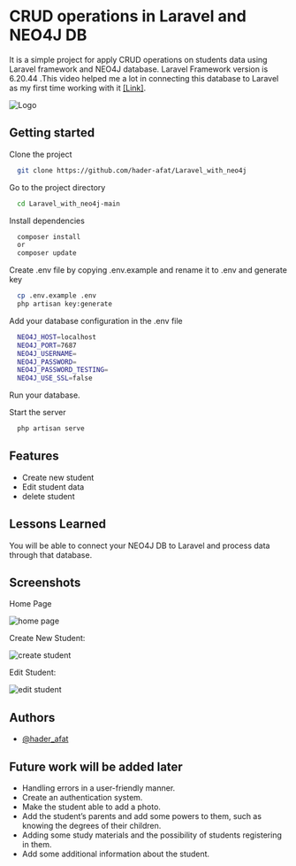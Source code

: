 
# CRUD operations in Laravel and NEO4J DB

It is a simple project for apply CRUD operations on students data using Laravel framework and NEO4J database.
Laravel Framework version is 6.20.44 .This video helped me a lot in connecting this database to Laravel as my first time working with it
[[Link]](https://youtu.be/fQrHAh4RXJw).

![Logo](https://laravelnews.imgix.net/images/laravel-featured.png?ixlib=php-3.3.1)


## Getting started

Clone the project

```bash
  git clone https://github.com/hader-afat/Laravel_with_neo4j
```

Go to the project directory

```bash
  cd Laravel_with_neo4j-main
```

Install dependencies

```bash
  composer install 
  or 
  composer update
```
Create .env file by copying .env.example and rename it to .env and generate key
```bash
  cp .env.example .env
  php artisan key:generate
```
Add your database configuration in the .env file
```bash
  NEO4J_HOST=localhost
  NEO4J_PORT=7687
  NEO4J_USERNAME=
  NEO4J_PASSWORD=
  NEO4J_PASSWORD_TESTING=
  NEO4J_USE_SSL=false
```
Run your database.

Start the server

```bash
  php artisan serve
```
## Features

- Create new student
- Edit student data
- delete student


## Lessons Learned
You will be able to connect your NEO4J DB to Laravel and process data through that database.

## Screenshots
Home Page

![home page](https://drive.google.com/uc?export=view&id=1uGC-lHVN5Bc1O7ZYJb1eMv6LdvW8vnBi "home page")

Create New Student:

![create student](https://drive.google.com/uc?export=view&id=1hXUwCPxwS3G7J0G3YNohIzlXEnfxIFUt "create student")

Edit Student:

![edit student](https://drive.google.com/uc?export=view&id=1AY3q3E4iStd0W3-oBAnePg1bCoNwCZdl "edit student")
## Authors

- [@hader_afat](https://github.com/hader-afat)


## Future work will be added later

- Handling errors in a user-friendly manner.
- Create an authentication system.
- Make the student able to add a photo.
- Add the student’s parents and add some powers to them, such as knowing the degrees of their children.
- Adding some study materials and the possibility of students registering in them.
- Add some additional information about the student.